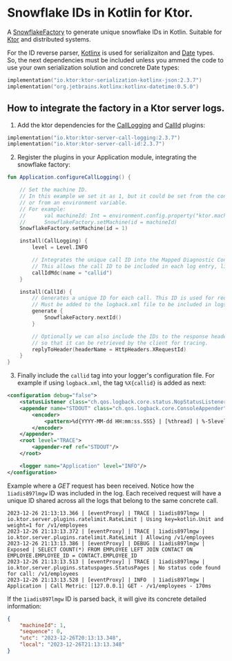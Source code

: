 # Snowflake IDs in Kotlin for Ktor.

A [SnowflakeFactory](https://github.com/perracodex/Kotlin-Snowflake-ID/blob/main/src/SnowflakeFactory.kt) to generate unique snowflake IDs in Kotlin. Suitable for [Ktor](https://ktor.io/) and distributed systems.

For the ID reverse parser, [Kotlinx](https://github.com/Kotlin/kotlinx.serialization) is used for serializaiton and [Date](https://github.com/Kotlin/kotlinx-datetime) types. So, the next dependencies must be included unless you ammed the code to use your own serialization solution and concrete Date types:

```kts
implementation("io.ktor:ktor-serialization-kotlinx-json:2.3.7")
implementation("org.jetbrains.kotlinx:kotlinx-datetime:0.5.0")
```

## How to integrate the factory in a Ktor server logs.

1. Add the ktor dependencies for the [CallLogging](https://ktor.io/docs/call-logging.html) and [CallId](https://ktor.io/docs/call-id.html) plugins:

```kts
implementation("io.ktor:ktor-server-call-logging:2.3.7")
implementation("io.ktor:ktor-server-call-id:2.3.7")
```

2. Register the plugins in your Application module, integrating the snowflake factory:

```kotlin
fun Application.configureCallLogging() {

    // Set the machine ID.
    // In this example we set it as 1, but it could be set from the configuration file,
    // or from an environment variable.
    // For example:
    //      val machineId: Int = environment.config.property("ktor.machineId").getString().toInt()
    //      SnowflakeFactory.setMachine(id = machineId)
    SnowflakeFactory.setMachine(id = 1)

    install(CallLogging) {
        level = Level.INFO

        // Integrates the unique call ID into the Mapped Diagnostic Context (MDC) for logging.
        // This allows the call ID to be included in each log entry, linking logs to specific requests.
        callIdMdc(name = "callid")
    }

    install(CallId) {
        // Generates a unique ID for each call. This ID is used for request tracing and logging.
        // Must be added to the logback.xml file to be included in logs. See %X{id} in logback.xml.
        generate {
            SnowflakeFactory.nextId()
        }

        // Optionally we can also include the IDs to the response headers,
        // so that it can be retrieved by the client for tracing.
        replyToHeader(headerName = HttpHeaders.XRequestId)
    }
}
```

3. Finally include the ```callid``` tag into your logger's configuration file. For example if using ```logback.xml```, the tag ```%X{callid}``` is added as next:

```xml
<configuration debug="false">
    <statusListener class="ch.qos.logback.core.status.NopStatusListener" />
    <appender name="STDOUT" class="ch.qos.logback.core.ConsoleAppender">
        <encoder>
            <pattern>%d{YYYY-MM-dd HH:mm:ss.SSS} | [%thread] | %-5level | %X{callid} | %logger | %msg%n</pattern>
        </encoder>
    </appender>
    <root level="TRACE">
        <appender-ref ref="STDOUT"/>
    </root>

    <logger name="Application" level="INFO"/>
</configuration>
```

Example where a *GET* request has been received. Notice how the ```1iadis897lmgw``` ID was included in the log.
Each received request will have a unique ID shared across all the logs that belong to the same concrete call.

```
2023-12-26 21:13:13.366 | [eventProxy] | TRACE | 1iadis897lmgw | io.ktor.server.plugins.ratelimit.RateLimit | Using key=kotlin.Unit and weight=1 for /v1/employees
2023-12-26 21:13:13.372 | [eventProxy] | TRACE | 1iadis897lmgw | io.ktor.server.plugins.ratelimit.RateLimit | Allowing /v1/employees
2023-12-26 21:13:13.386 | [eventProxy] | DEBUG | 1iadis897lmgw | Exposed | SELECT COUNT(*) FROM EMPLOYEE LEFT JOIN CONTACT ON EMPLOYEE.EMPLOYEE_ID = CONTACT.EMPLOYEE_ID
2023-12-26 21:13:13.513 | [eventProxy] | TRACE | 1iadis897lmgw | io.ktor.server.plugins.statuspages.StatusPages | No status code found for call: /v1/employees
2023-12-26 21:13:13.528 | [eventProxy] | INFO  | 1iadis897lmgw | Application | Call Metric: [127.0.0.1] GET - /v1/employees - 170ms
```

If the ```1iadis897lmgw``` ID is parsed back, it will give its concrete detailed information:
```json
{
    "machineId": 1,
    "sequence": 0,
    "utc": "2023-12-26T20:13:13.348",
    "local": "2023-12-26T21:13:13.348"
}
```
